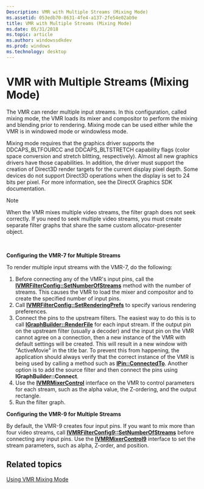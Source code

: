```yaml
---
Description: VMR with Multiple Streams (Mixing Mode)
ms.assetid: 053edb70-8631-4fe4-a137-2fe54e02ab9e
title: VMR with Multiple Streams (Mixing Mode)
ms.date: 05/31/2018
ms.topic: article
ms.author: windowssdkdev
ms.prod: windows
ms.technology: desktop
---
```


# VMR with Multiple Streams (Mixing Mode)

The VMR can render multiple input streams. In this configuration, called mixing mode, the VMR loads its mixer and compositor to perform the mixing and blending prior to rendering. Mixing mode can be used either while the VMR is in windowed mode or windowless mode.

Mixing mode requires that the graphics driver supports the DDCAPS\_BLTFOURCC and DDCAPS\_BLTSTRETCH capability flags (color space conversion and stretch blitting, respectively). Almost all new graphics drivers have those capabilities. In addition, the driver must support the creation of Direct3D render targets for the current display pixel depth. Some devices do not support Direct3D operations when the display is set to 24 bits per pixel. For more information, see the DirectX Graphics SDK documentation.

> [!Note]  
> When the VMR mixes multiple video streams, the filter graph does not seek correctly. If you need to seek multiple video streams, you must create separate filter graphs that share the same custom allocator-presenter object.

 

**Configuring the VMR-7 for Multiple Streams**

To render multiple input streams with the VMR-7, do the following:

1.  Before connecting any of the VMR's input pins, call the [**IVMRFilterConfig::SetNumberOfStreams**](/windows/win32/Strmif/nf-strmif-ivmrfilterconfig-setnumberofstreams?branch=master) method with the number of streams. This causes the VMR to load the mixer and compositor and to create the specified number of input pins.
2.  Call [**IVMRFilterConfig::SetRenderingPrefs**](/windows/win32/Strmif/nf-strmif-ivmrfilterconfig-setrenderingprefs?branch=master) to specify various rendering preferences.
3.  Connect the pins to the upstream filters. The easiest way to do this is to call [**IGraphBuilder::RenderFile**](/windows/win32/Strmif/nf-strmif-igraphbuilder-renderfile?branch=master) for each input stream. If the output pin on the upstream filter (usually a decoder) and the input pin on the VMR cannot agree on a connection, then a new instance of the VMR with default settings will be created. This will result in a new window with "ActiveMovie" in the title bar. To prevent this from happening, the application should always verify that the correct instance of the VMR is being used by calling a method such as [**IPin::ConnectedTo**](/windows/win32/Strmif/nf-strmif-ipin-connectedto?branch=master). Another option is to add the source filter and then connect the pins using **IGraphBuilder::Connect**.
4.  Use the [**IVMRMixerControl**](/windows/win32/Strmif/nn-strmif-ivmrmixercontrol?branch=master) interface on the VMR to control parameters for each stream, such as the alpha value, the Z-ordering, and the output rectangle.
5.  Run the filter graph.

**Configuring the VMR-9 for Multiple Streams**

By default, the VMR-9 creates four input pins. If you want to mix more than four video streams, call [**IVMRFilterConfig9::SetNumberOfStreams**](/windows/win32/Vmr9/nf-vmr9-ivmrfilterconfig9-setnumberofstreams?branch=master) before connecting any input pins. Use the [**IVMRMixerControl9**](/windows/win32/Vmr9/nn-vmr9-ivmrmixercontrol9?branch=master) interface to set the stream parameters, such as alpha, Z-order, and position.

## Related topics

<dl> <dt>

[Using VMR Mixing Mode](using-vmr-mixing-mode.md)
</dt> </dl>

 

 



